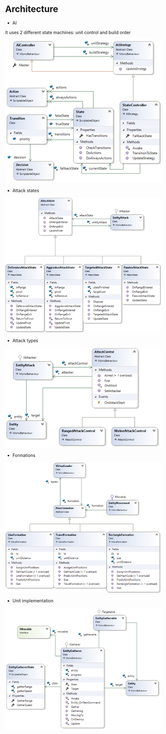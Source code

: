 # Architecture

- AI

It uses 2 different state machines: unit control and build order

![AI](./aiUML.PNG)

- Attack states

![Attack states](./attackstatesUML.PNG)

- Attack types

![Attack types](./attackUML.PNG)

- Formations

![Formations](./formationUML.PNG)

- Unit implementation

![Gatherer](./gatherUML.PNG)